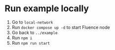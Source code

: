 # Run example locally
1. Go to `local-network` 
2. Run `docker compose up -d` to start Fluence node
3. Go back to `../example`
4. Run `npm i`
5. Run `npm run start`

